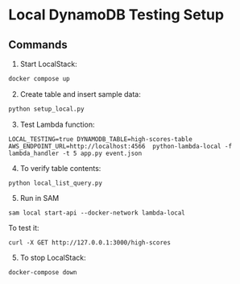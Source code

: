 # Local DynamoDB Testing Setup

## Commands

1. Start LocalStack:
```bash
docker compose up
```

2. Create table and insert sample data:

```bash
python setup_local.py
```

3. Test Lambda function:

```shell
LOCAL_TESTING=true DYNAMODB_TABLE=high-scores-table AWS_ENDPOINT_URL=http://localhost:4566  python-lambda-local -f lambda_handler -t 5 app.py event.json
```

4. To verify table contents:

```shell
python local_list_query.py
```

5. Run in SAM

```shell
sam local start-api --docker-network lambda-local
```

To test it:

```shell
curl -X GET http://127.0.0.1:3000/high-scores
```


5. To stop LocalStack:

```shell
docker-compose down
```
